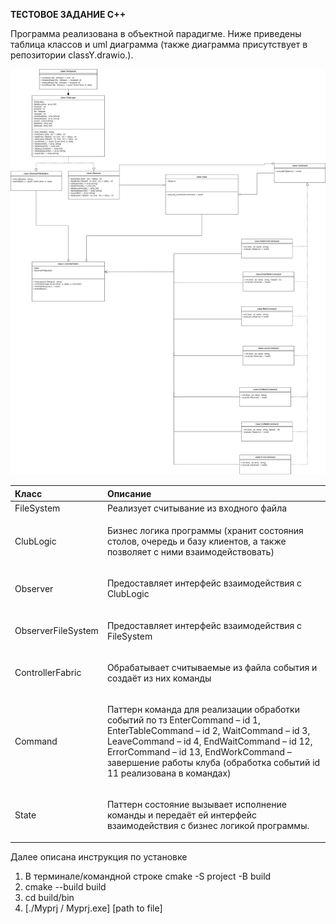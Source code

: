 ﻿**ТЕСТОВОЕ ЗАДАНИЕ C++**

Программа реализована в объектной парадигме. Ниже приведены таблица классов и uml диаграмма (также диаграмма присутствует в репозитории classY.drawio.). 

![](classY.png)



|Класс|Описание|
| :- | :- |
|FileSystem|Реализует считывание из входного файла |
|ClubLogic|<p>Бизнес логика программы (хранит состояния столов, очередь и базу клиентов, а также позволяет с ними взаимодействовать)</p><p></p>|
|Observer|<p>Предоставляет интерфейс взаимодействия с ClubLogic</p><p></p>|
|ObserverFileSystem|<p>Предоставляет интерфейс взаимодействия с FileSystem</p><p></p>|
|ControllerFabric|<p>Обрабатывает считываемые из файла события и создаёт из них команды</p><p></p>|
|Command|<p>Паттерн команда для реализации обработки событий по тз EnterCommand – id 1, EnterTableCommand – id 2, WaitCommand – id 3, LeaveCommand – id 4, EndWaitCommand – id 12, ErrorCommand – id 13, EndWorkCommand – завершение работы клуба (обработка событий id 11 реализована в командах)</p><p></p>|
|State|<p>Паттерн состояние вызывает исполнение команды и передаёт ей интерфейс взаимодействия с бизнес логикой программы.</p><p></p>|

Далее описана инструкция по установке 

1. В терминале/командной строке cmake -S project -B build
1. cmake --build build
1. cd build/bin
1. [./Myprj / Myprj.exe] [path to file]

